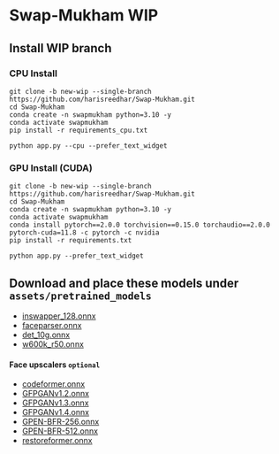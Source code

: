 # Swap-Mukham WIP

## Install WIP branch
### CPU Install
````
git clone -b new-wip --single-branch https://github.com/harisreedhar/Swap-Mukham.git
cd Swap-Mukham
conda create -n swapmukham python=3.10 -y
conda activate swapmukham
pip install -r requirements_cpu.txt

python app.py --cpu --prefer_text_widget
````
### GPU Install (CUDA)
````
git clone -b new-wip --single-branch https://github.com/harisreedhar/Swap-Mukham.git
cd Swap-Mukham
conda create -n swapmukham python=3.10 -y
conda activate swapmukham
conda install pytorch==2.0.0 torchvision==0.15.0 torchaudio==2.0.0 pytorch-cuda=11.8 -c pytorch -c nvidia
pip install -r requirements.txt

python app.py --prefer_text_widget
````

## Download and place these models under ``assets/pretrained_models``

- [inswapper_128.onnx](https://huggingface.co/deepinsight/inswapper/resolve/main/inswapper_128.onnx)
- [faceparser.onnx](https://huggingface.co/bluefoxcreation/Face_parsing_onnx/resolve/main/faceparser.onnx)
- [det_10g.onnx](https://huggingface.co/bluefoxcreation/insightface-retinaface-arcface-model/resolve/main/det_10g.onnx)
- [w600k_r50.onnx](https://huggingface.co/bluefoxcreation/insightface-retinaface-arcface-model/resolve/main/w600k_r50.onnx)

#### Face upscalers ``optional``
- [codeformer.onnx](https://github.com/harisreedhar/Face-Upscalers-ONNX/releases/download/Models/codeformer.onnx)
- [GFPGANv1.2.onnx](https://github.com/harisreedhar/Face-Upscalers-ONNX/releases/download/Models/GFPGANv1.2.onnx)
- [GFPGANv1.3.onnx](https://github.com/harisreedhar/Face-Upscalers-ONNX/releases/download/Models/GFPGANv1.3.onnx)
- [GFPGANv1.4.onnx](https://github.com/harisreedhar/Face-Upscalers-ONNX/releases/download/Models/GFPGANv1.4.onnx)
- [GPEN-BFR-256.onnx](https://github.com/harisreedhar/Face-Upscalers-ONNX/releases/download/Models/GPEN-BFR-256.onnx)
- [GPEN-BFR-512.onnx](https://github.com/harisreedhar/Face-Upscalers-ONNX/releases/download/Models/GPEN-BFR-512.onnx)
- [restoreformer.onnx](https://github.com/harisreedhar/Face-Upscalers-ONNX/releases/download/Models/restoreformer.onnx)
